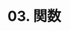 # 03. 関数

<!--
### 関数の引数は 5 個を最大とする

```c++
using point = std::pair<int, int>;
int solve(point start, point goal, point via);
```

多すぎると追うのが大変です。ひとまとまりのものは構造体（こちらを推奨：アクセス時に識別子を分かりやすいものにできるため）や pair などにするとよいかもしれません。
-->

<!--
## [回避] 関数の引数を書き換える (out 的なパターン) は避ける

このパターンは基本的に避けてください。

基本的には関数の戻り値を利用し、破壊的なものならばクラスのメソッドとして実装するのが丸いと思われます。

```c++
// ちょっと上手いこと書くので待ってね
```
-->
